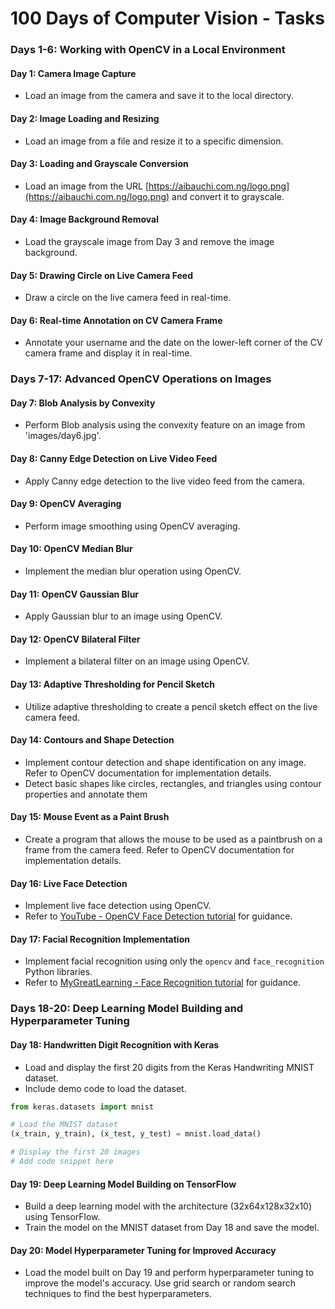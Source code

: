 # 100 Days of Computer Vision - Tasks

### Days 1-6: Working with OpenCV in a Local Environment

#### Day 1: Camera Image Capture
- Load an image from the camera and save it to the local directory.

#### Day 2: Image Loading and Resizing
- Load an image from a file and resize it to a specific dimension.

#### Day 3: Loading and Grayscale Conversion
- Load an image from the URL [https://aibauchi.com.ng/logo.png](https://aibauchi.com.ng/logo.png) and convert it to grayscale.

#### Day 4: Image Background Removal
- Load the grayscale image from Day 3 and remove the image background.

#### Day 5: Drawing Circle on Live Camera Feed
- Draw a circle on the live camera feed in real-time.

#### Day 6: Real-time Annotation on CV Camera Frame
- Annotate your username and the date on the lower-left corner of the CV camera frame and display it in real-time.

### Days 7-17: Advanced OpenCV Operations on Images

#### Day 7: Blob Analysis by Convexity
- Perform Blob analysis using the convexity feature on an image from 'images/day6.jpg'.

#### Day 8: Canny Edge Detection on Live Video Feed
- Apply Canny edge detection to the live video feed from the camera.

#### Day 9: OpenCV Averaging
- Perform image smoothing using OpenCV averaging.

#### Day 10: OpenCV Median Blur
- Implement the median blur operation using OpenCV.

#### Day 11: OpenCV Gaussian Blur
- Apply Gaussian blur to an image using OpenCV.

#### Day 12: OpenCV Bilateral Filter
- Implement a bilateral filter on an image using OpenCV.

#### Day 13: Adaptive Thresholding for Pencil Sketch
- Utilize adaptive thresholding to create a pencil sketch effect on the live camera feed.

#### Day 14: Contours and Shape Detection
- Implement contour detection and shape identification on any image. Refer to OpenCV documentation for implementation details.
- Detect basic shapes like circles, rectangles, and triangles using contour properties and annotate them

#### Day 15: Mouse Event as a Paint Brush
- Create a program that allows the mouse to be used as a paintbrush on a frame from the camera feed. Refer to OpenCV documentation for implementation details.

#### Day 16: Live Face Detection
- Implement live face detection using OpenCV.
- Refer to [YouTube - OpenCV Face Detection tutorial](https://www.youtube.com/watch?v=5cg_yggtkso) for guidance.

#### Day 17: Facial Recognition Implementation
- Implement facial recognition using only the `opencv` and `face_recognition` Python libraries.
- Refer to [ MyGreatLearning - Face Recognition tutorial](https://www.mygreatlearning.com/blog/face-recognition/) for guidance.

### Days 18-20: Deep Learning Model Building and Hyperparameter Tuning

#### Day 18: Handwritten Digit Recognition with Keras
- Load and display the first 20 digits from the Keras Handwriting MNIST dataset.
- Include demo code to load the dataset.
```python
from keras.datasets import mnist

# Load the MNIST dataset
(x_train, y_train), (x_test, y_test) = mnist.load_data()

# Display the first 20 images
# Add code snippet here

```

#### Day 19: Deep Learning Model Building on TensorFlow
- Build a deep learning model with the architecture (32x64x128x32x10) using TensorFlow.
- Train the model on the MNIST dataset from Day 18 and save the model.

#### Day 20: Model Hyperparameter Tuning for Improved Accuracy
- Load the model built on Day 19 and perform hyperparameter tuning to improve the model's accuracy. Use grid search or random search techniques to find the best hyperparameters.

